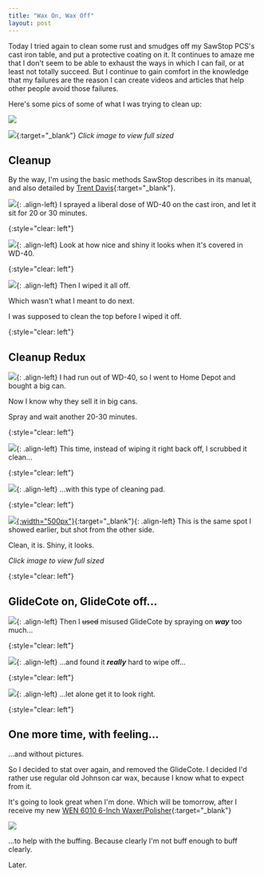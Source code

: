 ```yaml
---
title: "Wax On, Wax Off"
layout: post
---
```

Today I tried again to clean some rust and smudges off my SawStop PCS's cast iron table, and put a protective coating on it. It continues to amaze me that I don't seem to be able to exhaust the ways in which I can fail, or at least not totally succeed. But I continue to gain comfort in the knowledge that my failures are the reason I can create videos and articles that help other people avoid those failures.

Here's some pics of some of what I was trying to clean up:

![](/assets/images-posts/2019/04/2019-04-09.1.02.jpg)

[![](/assets/images-posts/2019/04/2019-04-09.1.01.jpg)](/assets/images-posts/2019/04/2019-04-09.1.01.jpg){:target="_blank"}
*Click image to view full sized*

## Cleanup

By the way, I'm using the basic methods SawStop describes in its manual, and also detailed by [Trent Davis](https://www.trentdavis.net/2017/06/13/tool-maintenance-protecting-cast-iron-tabletop/){:target="_blank"}.

![](/assets/images-posts/2019/04/2019-04-09.1.03.jpg){: .align-left}
I sprayed a liberal dose of WD-40 on the cast iron, and let it sit for 20 or 30 minutes.

{:style="clear: left"}

![](/assets/images-posts/2019/04/2019-04-09.1.04.jpg){: .align-left}
Look at how nice and shiny it looks when it's covered in WD-40.

{:style="clear: left"}

![](/assets/images-posts/2019/04/2019-04-09.1.05.jpg){: .align-left}
Then I wiped it all off.

Which wasn't what I meant to do next.

I was supposed to clean the top before I wiped it off.

{:style="clear: left"}

## Cleanup Redux

![](/assets/images-posts/2019/04/2019-04-09.1.06.jpg){: .align-left}
I had run out of WD-40, so I went to Home Depot and bought a big can.

Now I know why they sell it in big cans.

Spray and wait another 20-30 minutes.

{:style="clear: left"}

![](/assets/images-posts/2019/04/2019-04-09.1.08.jpg){: .align-left}
This time, instead of wiping it right back off, I scrubbed it clean...

{:style="clear: left"}

![](/assets/images-posts/2019/04/2019-04-09.1.07.jpg){: .align-left}
...with this type of cleaning pad.

{:style="clear: left"}

[![](/assets/images-posts/2019/04/2019-04-09.1.09.jpg){:width="500px"}](/assets/images-posts/2019/04/2019-04-09.1.09.jpg){:target="_blank"}{: .align-left}
This is the same spot I showed earlier, but shot from the other side.

Clean, it is. Shiny, it looks.

*Click image to view full sized*

{:style="clear: left"}

## GlideCote on, GlideCote off...

![](/assets/images-posts/2019/04/2019-04-09.1.10.jpg){: .align-left}
Then I ~~used~~ misused GlideCote by spraying on ***way*** too much...

{:style="clear: left"}

![](/assets/images-posts/2019/04/2019-04-09.1.11.jpg){: .align-left}
...and found it ***really*** hard to wipe off...

{:style="clear: left"}

![](/assets/images-posts/2019/04/2019-04-09.1.12.jpg){: .align-left}
...let alone get it to look right.

{:style="clear: left"}

## One more time, with feeling...

...and without pictures.

So I decided to stat over again, and removed the GlideCote. I decided I'd rather use regular old Johnson car wax, because I know what to expect from it.

It's going to look great when I'm done. Which will be tomorrow, after I receive my new [WEN 6010 6-Inch Waxer/Polisher](https://amzn.to/2Up0Kni){:target="_blank"}

<a href="https://www.amazon.com/gp/product/B0000AXOHT/ref=as_li_ss_il?ie=UTF8&psc=1&linkCode=li2&tag=thenewbiewood-20&linkId=d73ce8c10fd9d8c72eb2e316582dc9d3&language=en_US" target="_blank"><img border="0" src="//ws-na.amazon-adsystem.com/widgets/q?_encoding=UTF8&ASIN=B0000AXOHT&Format=_SL160_&ID=AsinImage&MarketPlace=US&ServiceVersion=20070822&WS=1&tag=thenewbiewood-20&language=en_US" ></a><img src="https://ir-na.amazon-adsystem.com/e/ir?t=thenewbiewood-20&language=en_US&l=li2&o=1&a=B0000AXOHT" width="1" height="1" border="0" alt="" style="border:none !important; margin:0px !important;" />

...to help with the buffing. Because clearly I'm not buff enough to buff clearly.

Later.